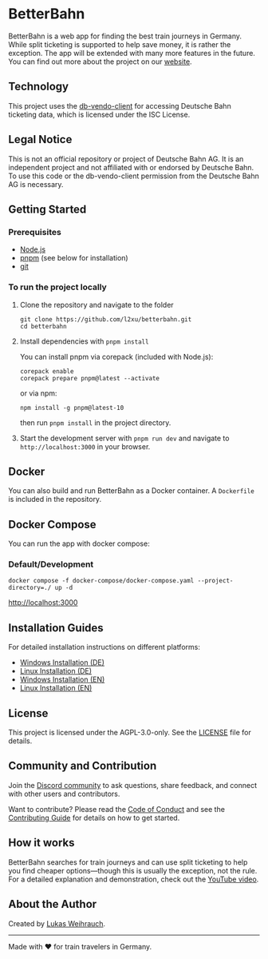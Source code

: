 # BetterBahn

BetterBahn is a web app for finding the best train journeys in Germany. While split ticketing is supported to help save money, it is rather the exception. The app will be extended with many more features in the future.
You can find out more about the project on our [website](https://betterbahn.de).

## Technology

This project uses the [db-vendo-client](https://github.com/public-transport/db-vendo-client) for accessing Deutsche Bahn ticketing data, which is licensed under the ISC License.

## Legal Notice

This is not an official repository or project of Deutsche Bahn AG. It is an independent project and not affiliated with or endorsed by Deutsche Bahn. To use this code or the db-vendo-client permission from the Deutsche Bahn AG is necessary.

## Getting Started

### Prerequisites

- [Node.js](https://nodejs.org/en/)
- [pnpm](https://pnpm.io/) (see below for installation)
- [git](https://git-scm.com/)

### To run the project locally

1. Clone the repository and navigate to the folder

   ```shell
   git clone https://github.com/l2xu/betterbahn.git
   cd betterbahn
   ```

2. Install dependencies with `pnpm install`

   You can install pnpm via corepack (included with Node.js):

   ```shell
   corepack enable
   corepack prepare pnpm@latest --activate
   ```

   or via npm:

   ```shell
   npm install -g pnpm@latest-10
   ```

   then run `pnpm install` in the project directory.

3. Start the development server with `pnpm run dev` and navigate to `http://localhost:3000` in your browser.

## Docker

You can also build and run BetterBahn as a Docker container. A `Dockerfile` is included in the repository.

## Docker Compose

You can run the app with docker compose:

### Default/Development

`docker compose -f docker-compose/docker-compose.yaml --project-directory=./ up -d`

<http://localhost:3000>

## Installation Guides

For detailed installation instructions on different platforms:

- [Windows Installation (DE)](docs/Windows-Installation-de.md)
- [Linux Installation (DE)](docs/Linux-Installation-de.md)
- [Windows Installation (EN)](docs/Windows-Installation-en.md)
- [Linux Installation (EN)](docs/Linux-Installation-en.md)

## License

This project is licensed under the AGPL-3.0-only. See the [LICENSE](./LICENSE) file for details.

## Community and Contribution

Join the [Discord community](https://discord.gg/9pFXzs6XRK) to ask questions, share feedback, and connect with other users and contributors.

Want to contribute? Please read the [Code of Conduct](/CODE_OF_CONDUCT.md) and see the [Contributing Guide](/CONTRIBUTE.md) for details on how to get started.

## How it works

BetterBahn searches for train journeys and can use split ticketing to help you find cheaper options—though this is usually the exception, not the rule. For a detailed explanation and demonstration, check out the [YouTube video](https://www.youtube.com/watch?v=SxKtI8f5QTU).

## About the Author

Created by [Lukas Weihrauch](https://lukasweihrauch.de).

---

Made with ❤️ for train travelers in Germany.
